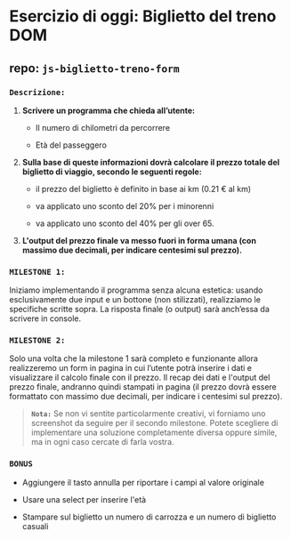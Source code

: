 # Esercizio di oggi: Biglietto del treno DOM

## repo: `js-biglietto-treno-form`

### **`Descrizione:`** 
1. **Scrivere un programma che chieda all’utente:**
    
    - Il numero di chilometri da percorrere

    - Età del passeggero

1. **Sulla base di queste informazioni dovrà calcolare il prezzo totale del biglietto di viaggio, secondo le seguenti regole:**

    - il prezzo del biglietto è definito in base ai km (0.21 € al km)

    - va applicato uno sconto del 20% per i minorenni

    - va applicato uno sconto del 40% per gli over 65.

1. **L'output del prezzo finale va messo fuori in forma umana (con massimo due decimali, per 
indicare centesimi sul prezzo).**

### **`MILESTONE 1:`**
Iniziamo implementando il programma senza alcuna estetica: usando esclusivamente due input e un bottone (non stilizzati), realizziamo le specifiche scritte sopra. La risposta finale (o output) sarà anch’essa da scrivere in console.

### **`MILESTONE 2:`**
Solo una volta che la milestone 1 sarà completo e funzionante allora realizzeremo un form in pagina in cui l’utente potrà inserire i dati e visualizzare il calcolo finale con il prezzo.
Il recap dei dati e l'output del prezzo finale, andranno quindi stampati in pagina (il prezzo dovrà essere formattato con massimo due decimali, per indicare i centesimi sul prezzo).

>**`Nota:`**
Se non vi sentite particolarmente creativi, vi forniamo uno screenshot da seguire per il secondo milestone. Potete scegliere di implementare una soluzione completamente diversa oppure simile, ma in ogni caso cercate di farla vostra. 

### **`BONUS`**
- Aggiungere il tasto annulla per riportare i campi al valore originale

- Usare una select per inserire l'età

- Stampare sul biglietto un numero di carrozza e un numero di biglietto casuali